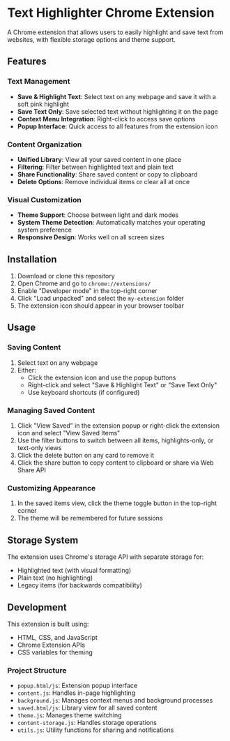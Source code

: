 # Text Highlighter Chrome Extension

A Chrome extension that allows users to easily highlight and save text from websites, with flexible storage options and theme support.

## Features

### Text Management
- **Save & Highlight Text**: Select text on any webpage and save it with a soft pink highlight
- **Save Text Only**: Save selected text without highlighting it on the page
- **Context Menu Integration**: Right-click to access save options
- **Popup Interface**: Quick access to all features from the extension icon

### Content Organization
- **Unified Library**: View all your saved content in one place
- **Filtering**: Filter between highlighted text and plain text
- **Share Functionality**: Share saved content or copy to clipboard
- **Delete Options**: Remove individual items or clear all at once

### Visual Customization
- **Theme Support**: Choose between light and dark modes
- **System Theme Detection**: Automatically matches your operating system preference
- **Responsive Design**: Works well on all screen sizes

## Installation

1. Download or clone this repository
2. Open Chrome and go to `chrome://extensions/`
3. Enable "Developer mode" in the top-right corner
4. Click "Load unpacked" and select the `my-extension` folder
5. The extension icon should appear in your browser toolbar

## Usage

### Saving Content
1. Select text on any webpage
2. Either:
   - Click the extension icon and use the popup buttons
   - Right-click and select "Save & Highlight Text" or "Save Text Only"
   - Use keyboard shortcuts (if configured)

### Managing Saved Content
1. Click "View Saved" in the extension popup or right-click the extension icon and select "View Saved Items"
2. Use the filter buttons to switch between all items, highlights-only, or text-only views
3. Click the delete button on any card to remove it
4. Click the share button to copy content to clipboard or share via Web Share API

### Customizing Appearance
1. In the saved items view, click the theme toggle button in the top-right corner
2. The theme will be remembered for future sessions

## Storage System
The extension uses Chrome's storage API with separate storage for:
- Highlighted text (with visual formatting)
- Plain text (no highlighting)
- Legacy items (for backwards compatibility)

## Development

This extension is built using:
- HTML, CSS, and JavaScript
- Chrome Extension APIs
- CSS variables for theming

### Project Structure
- `popup.html/js`: Extension popup interface
- `content.js`: Handles in-page highlighting
- `background.js`: Manages context menus and background processes
- `saved.html/js`: Library view for all saved content
- `theme.js`: Manages theme switching
- `content-storage.js`: Handles storage operations
- `utils.js`: Utility functions for sharing and notifications